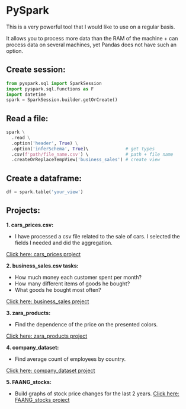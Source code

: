 # PySpark

This is a very powerful tool that I would like to use on a regular basis. 

It allows you to process more data than the RAM of the machine + can process data on several machines, yet Pandas does not have such an option.

## Create session:
```python
from pyspark.sql import SparkSession
import pyspark.sql.functions as F
import datetime
spark = SparkSession.builder.getOrCreate()
```

## Read a file:
```python
spark \
  .read \
  .option('header', True) \
  .option('inferSchema', True)\              # get types
  .csv(f'path/file_name.csv') \              # path + file name
  .createOrReplaceTempView('business_sales') # create view
```

## Create a dataframe:
```python
df = spark.table('your_view')
```

## Projects:
**1. cars_prices.csv:** 
- I have processed a csv file related to the sale of cars. I selected the fields I needed and did the aggregation.

[Click here: cars_prices project](https://github.com/prosimpleee/data_engineering_/blob/main/python_pyspark/cars_prices.ipynb)

**2. business_sales.csv tasks:** 
- How much money each customer spent per month? 
- How many different items of goods he bought?
- What goods he bought most often?

[Click here: business_sales preject](https://github.com/prosimpleee/data_engineering_/blob/main/python_pyspark/business_sales_pyspark.ipynb)

**3. zara_products:**
- Find the dependence of the price on the presented colors.

[Click here: zara_products project](https://github.com/prosimpleee/data_engineering_/blob/main/python_pyspark/zara_products_color.ipynb) 

**4. company_dataset:**
- Find average count of employees by country.

[Click here: company_dataset project](https://github.com/prosimpleee/data_engineering_/blob/main/python_pyspark/company_dataset.ipynb) 

**5. FAANG_stocks:**
- Build graphs of stock price changes for the last 2 years.
[Click here: FAANG_stocks project](https://github.com/prosimpleee/data_engineering_/blob/main/python_pyspark/FAANG_stocks.ipynb) 
